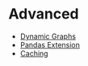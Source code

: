 # Advanced

- [Dynamic Graphs](./e1_dynamic.py)
- [Pandas Extension](./e2_pandas_extension_example.py)
- [Caching](./e3_caching_example.py)
